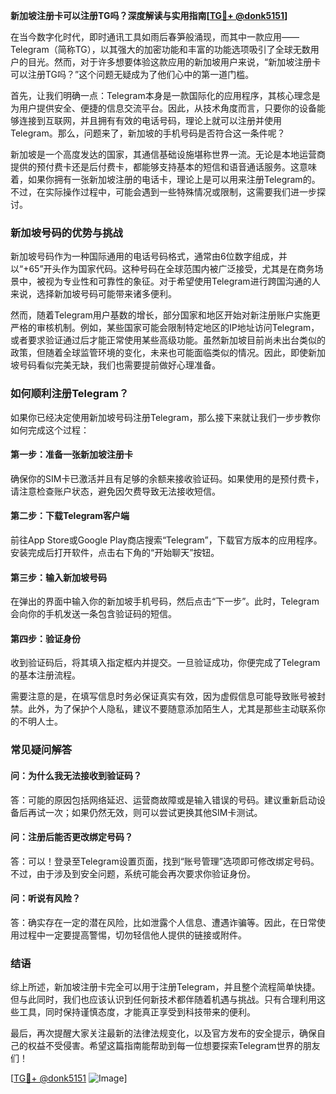 **新加坡注册卡可以注册TG吗？深度解读与实用指南[[TG💪+ @donk5151](https://t.me/s/donk5151)]**

在当今数字化时代，即时通讯工具如雨后春笋般涌现，而其中一款应用——Telegram（简称TG），以其强大的加密功能和丰富的功能选项吸引了全球无数用户的目光。然而，对于许多想要体验这款应用的新加坡用户来说，“新加坡注册卡可以注册TG吗？”这个问题无疑成为了他们心中的第一道门槛。

首先，让我们明确一点：Telegram本身是一款国际化的应用程序，其核心理念是为用户提供安全、便捷的信息交流平台。因此，从技术角度而言，只要你的设备能够连接到互联网，并且拥有有效的电话号码，理论上就可以注册并使用Telegram。那么，问题来了，新加坡的手机号码是否符合这一条件呢？

新加坡是一个高度发达的国家，其通信基础设施堪称世界一流。无论是本地运营商提供的预付费卡还是后付费卡，都能够支持基本的短信和语音通话服务。这意味着，如果你拥有一张新加坡注册的电话卡，理论上是可以用来注册Telegram的。不过，在实际操作过程中，可能会遇到一些特殊情况或限制，这需要我们进一步探讨。

### **新加坡号码的优势与挑战**

新加坡号码作为一种国际通用的电话号码格式，通常由6位数字组成，并以“+65”开头作为国家代码。这种号码在全球范围内被广泛接受，尤其是在商务场景中，被视为专业性和可靠性的象征。对于希望使用Telegram进行跨国沟通的人来说，选择新加坡号码可能带来诸多便利。

然而，随着Telegram用户基数的增长，部分国家和地区开始对新注册账户实施更严格的审核机制。例如，某些国家可能会限制特定地区的IP地址访问Telegram，或者要求验证通过后才能正常使用某些高级功能。虽然新加坡目前尚未出台类似的政策，但随着全球监管环境的变化，未来也可能面临类似的情况。因此，即使新加坡号码看似完美无缺，我们也需要提前做好心理准备。

### **如何顺利注册Telegram？**

如果你已经决定使用新加坡号码注册Telegram，那么接下来就让我们一步步教你如何完成这个过程：

#### **第一步：准备一张新加坡注册卡**
确保你的SIM卡已激活并且有足够的余额来接收验证码。如果使用的是预付费卡，请注意检查账户状态，避免因欠费导致无法接收短信。

#### **第二步：下载Telegram客户端**
前往App Store或Google Play商店搜索“Telegram”，下载官方版本的应用程序。安装完成后打开软件，点击右下角的“开始聊天”按钮。

#### **第三步：输入新加坡号码**
在弹出的界面中输入你的新加坡手机号码，然后点击“下一步”。此时，Telegram会向你的手机发送一条包含验证码的短信。

#### **第四步：验证身份**
收到验证码后，将其填入指定框内并提交。一旦验证成功，你便完成了Telegram的基本注册流程。

需要注意的是，在填写信息时务必保证真实有效，因为虚假信息可能导致账号被封禁。此外，为了保护个人隐私，建议不要随意添加陌生人，尤其是那些主动联系你的不明人士。

### **常见疑问解答**

#### **问：为什么我无法接收到验证码？**
答：可能的原因包括网络延迟、运营商故障或是输入错误的号码。建议重新启动设备后再试一次；如果仍然无效，则可以尝试更换其他SIM卡测试。

#### **问：注册后能否更改绑定号码？**
答：可以！登录至Telegram设置页面，找到“账号管理”选项即可修改绑定号码。不过，由于涉及到安全问题，系统可能会再次要求你验证身份。

#### **问：听说有风险？**
答：确实存在一定的潜在风险，比如泄露个人信息、遭遇诈骗等。因此，在日常使用过程中一定要提高警惕，切勿轻信他人提供的链接或附件。

### **结语**

综上所述，新加坡注册卡完全可以用于注册Telegram，并且整个流程简单快捷。但与此同时，我们也应该认识到任何新技术都伴随着机遇与挑战。只有合理利用这些工具，同时保持谨慎态度，才能真正享受到科技带来的便利。

最后，再次提醒大家关注最新的法律法规变化，以及官方发布的安全提示，确保自己的权益不受侵害。希望这篇指南能帮助到每一位想要探索Telegram世界的朋友们！

[[TG💪+ @donk5151](https://t.me/s/donk5151) ![Image](https://i.postimg.cc/rwNCRYN7/Snipaste-2025-04-30-17-27-05.png)]